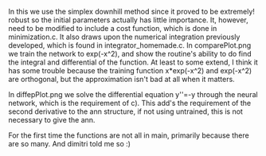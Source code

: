In this we use the simplex downhill method since it proved to be extremely! robust so the initial parameters
actually has little importance.
It, however, need to be modified to include a cost function, which is done in minimization.c.
It also draws upon the numerical integration previously developed, which is found in
integrator_homemade.c.
In comparePlot.png we train the network to exp(-x^2), and show the 
routine's ability to do find the integral and differential of the function. At least to some 
extend, I think it has some trouble because the training function x*exp(-x^2) and exp(-x^2)
are orthogonal, but the approximation isn't bad at all when it matters. 

In diffepPlot.png we solve the differential equation y''=-y through the neural network,
which is the requirement of c). This add's the requirement of the second derivative to the
ann structure, if not using untrained, this is not necessary to give the ann. 

For the first time the functions are not all in main, primarily because there are so many.
And dimitri told me so :)




